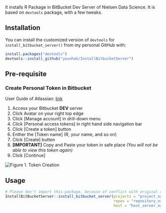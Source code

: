 
It installs R Package in BitBucket Dev Server of Nielsen Data Science.
It is based on `devtools` package, with a few tweaks.

## Installation

You can install the customized version of `devtools` for
`install_bitbucket_server()` from my personal GitHub with:

``` r
install.packages("devtools")
devtools::install_github("younhak/InstallBitbucketServer")
```

## Pre-requisite

### Create Personal Token in Bitbucket

User Guide of Atlassian:
[link](https://confluence.atlassian.com/bitbucketserver057/personal-access-tokens-945543529.html?utm_campaign=in-app-help&utm_medium=in-app-help&utm_source=stash#Personalaccesstokens-usingpersonalaccesstokens)

1.  Access your Bitbucket **DEV** server
2.  Click Avatar on your right top edge
3.  Click \[Manage account\] in drill-down menu
4.  Click \[Personal access tokens\] in right hand side navigation bar
5.  Click \[Create a token\] button
6.  Enther the \[Token name\] (R, your name, and so on)
7.  Click \[Create\] butten
8.  **\[IMPORTANT\]** Copy and Paste your token in safe place *(You will
    not be able to view this token again)*
9.  Click \[Continue\]

![Figure 1. Token
Creation](man/figures/token.png)

## Usage

``` r
# Please don't import this package, because of conflict with original devtools
InstallBitBucketServer::install_bitbucket_server(projects = "project_name", 
                                                 repos = "repository_name", 
                                                 host = "host_server_name")  # host is "https://hostserver.com/bitbucket"
```
